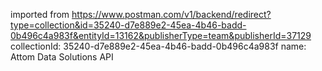 imported from https://www.postman.com/v1/backend/redirect?type=collection&id=35240-d7e889e2-45ea-4b46-badd-0b496c4a983f&entityId=13162&publisherType=team&publisherId=37129
collectionId: 35240-d7e889e2-45ea-4b46-badd-0b496c4a983f
name: Attom Data Solutions API